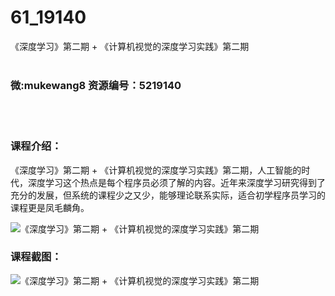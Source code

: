 # 61_19140
《深度学习》第二期 + 《计算机视觉的深度学习实践》第二期
<br/></br>
<h3>微:mukewang8 资源编号：5219140</h3>
<br/></br>
<h3>课程介绍：</h3>
<p>《<a title="查看与 深度学习 相关的文章" target="_blank">深度学习</a>》第二期 + 《计算机视觉的<a title="查看与 深度学习 相关的文章" target="_blank">深度学习</a>实践》第二期，人工智能的时代，深度学习这个热点是每个程序员必须了解的内容。近年来深度学习研究得到了充分的发展，但系统的课程少之又少，能够理论联系实际，适合初学程序员学习的课程更是凤毛麟角。</p>
<p><img src="https://www.ko996.com/wp-content/uploads/img/2021/03/1-85-300x239.png" alt="《深度学习》第二期 + 《计算机视觉的深度学习实践》第二期"></p>
<div class="info-desc">
<h3>课程截图：</h3>
<p><img src="https://www.ko996.com/wp-content/uploads/img/2021/03/2-87.png" alt="《深度学习》第二期 + 《计算机视觉的深度学习实践》第二期"></p>


			
</div>
